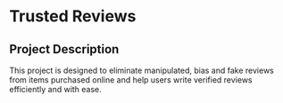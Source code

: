 # Trusted Reviews

## Project Description
This project is designed to eliminate manipulated, bias and fake reviews from items purchased online and help users write verified reviews efficiently and with ease.
